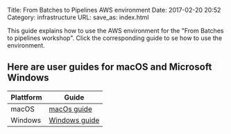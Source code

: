 Title: From Batches to Pipelines AWS environment
Date: 2017-02-20 20:52
Category: infrastructure
URL:
save_as: index.html

This guide explains how to use the AWS environment for the "From Batches to pipelines workshop".
Click the corresponding guide to se how to use the environment.

## Here are user guides for macOS and Microsoft Windows
Plattform | Guide
----------|------------------------------------
macOS     | [macOs guide]({filename}/mac/index.md)
Windows   | [Windows guide]({filename}/win/index.md)
